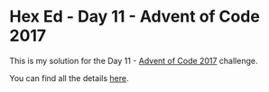 # Hex Ed  - Day 11 - Advent of Code 2017

This is my solution for the Day 11 - [Advent of Code 2017](http://adventofcode.com/2017/) challenge.

You can find all the details [here](http://adventofcode.com/2017/day/11").